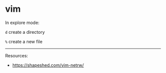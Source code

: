 # vim 

In explore mode: 

```d``` create a directory 

```%``` create a new file 

---

Resources:

- https://shapeshed.com/vim-netrw/

  